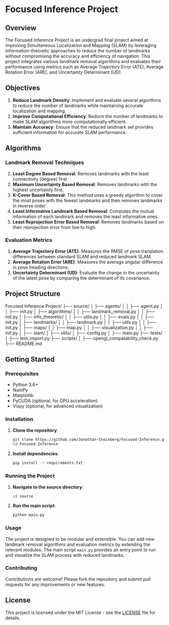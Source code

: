 # Focused Inference Project

## Overview

The Focused Inference Project is an undergrad final project aimed at improving Simultaneous Localization and Mapping (SLAM) by leveraging information-theoretic approaches to reduce the number of landmarks without compromising the accuracy and efficiency of navigation. This project integrates various landmark removal algorithms and evaluates their performance using metrics such as Average Trajectory Error (ATE), Average Rotation Error (ARE), and Uncertainty Determinant (UD).

## Objectives

1. **Reduce Landmark Density**: Implement and evaluate several algorithms to reduce the number of landmarks while maintaining accurate localization and mapping.
2. **Improve Computational Efficiency**: Reduce the number of landmarks to make SLAM algorithms more computationally efficient.
3. **Maintain Accuracy**: Ensure that the reduced landmark set provides sufficient information for accurate SLAM performance.

## Algorithms

### Landmark Removal Techniques

1. **Least Degree Based Removal**: Removes landmarks with the least connectivity (degree) first.
2. **Maximum Uncertainty Based Removal**: Removes landmarks with the highest uncertainty first.
3. **K-Cover Based Removal**: This method uses a greedy algorithm to cover the most poses with the fewest landmarks and then removes landmarks in reverse order.
4. **Least Informative Landmark Based Removal**: Computes the mutual information of each landmark and removes the least informative ones.
5. **Least Reprojection Error Based Removal**: Removes landmarks based on their reprojection error from low to high.

### Evaluation Metrics

1. **Average Trajectory Error (ATE)**: Measures the RMSE of pose translation differences between standard SLAM and reduced landmark SLAM.
2. **Average Rotation Error (ARE)**: Measures the average angular difference in pose heading directions.
3. **Uncertainty Determinant (UD)**: Evaluate the change in the uncertainty of the latest pose by comparing the determinant of its covariance.

## Project Structure
Focused Inference Project/
├── source/
│ ├── agents/
│ │ ├── agent.py
│ │ ├── init.py
│ ├── algorithms/
│ │ ├── landmark_removal.py
│ │ ├── init.py
│ ├── info_theoretic/
│ │ ├── utils.py
│ │ ├── evals.py
│ │ ├── init.py
│ ├── landmarks/
│ │ ├── landmark.py
│ │ ├── utils.py
│ │ ├── init.py
│ ├── maps/
│ │ ├── map.py
│ │ ├── visualization.py
│ │ ├── init.py
│ ├── slam/
│ ├── utils/
│ ├── config.py
│ ├── main.py
├── tests/
│ ├── test_import.py
├── scripts/
│ ├── opengl_compatability_check.py
├── README.md


## Getting Started

### Prerequisites

- Python 3.6+
- NumPy
- Matplotlib
- PyCUDA (optional, for GPU acceleration)
- Vispy (optional, for advanced visualization)

### Installation

1. **Clone the repository**:
    ```sh
    git clone https://github.com/Jonathan-Steinberg/Focused-Inference.git
    cd Focused-Inference
    ```

2. **Install dependencies**:
    ```sh
    pip install -r requirements.txt
    ```

### Running the Project

1. **Navigate to the source directory**:
    ```sh
    cd source
    ```

2. **Run the main script**:
    ```sh
    python main.py
    ```

### Usage

The project is designed to be modular and extensible. You can add new landmark removal algorithms and evaluation metrics by extending the relevant modules. The main script `main.py` provides an entry point to run and visualize the SLAM process with reduced landmarks.

### Contributing

Contributions are welcome! Please fork the repository and submit pull requests for any improvements or new features.

## License

This project is licensed under the MIT License - see the [LICENSE](LICENSE) file for details.

